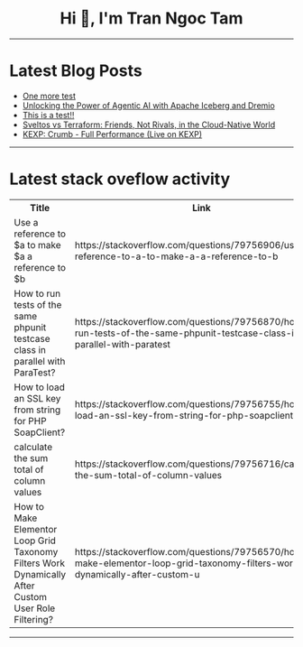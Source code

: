 <h1 align="center">Hi 👋, I'm Tran Ngoc Tam</h1>

---

# Latest Blog Posts 
<!-- BLOG-POST-LIST:START -->
- [One more test](https://dev.to/ben/one-more-test-4p3j)
- [Unlocking the Power of Agentic AI with Apache Iceberg and Dremio](https://dev.to/alexmercedcoder/unlocking-the-power-of-agentic-ai-with-apache-iceberg-and-dremio-5be0)
- [This is a test!!](https://dev.to/ben/this-is-a-test-47p2)
- [Sveltos vs Terraform: Friends, Not Rivals, in the Cloud-Native World](https://dev.to/simone_morellato/sveltos-vs-terraform-friends-not-rivals-in-the-cloud-native-world-8jk)
- [KEXP: Crumb - Full Performance &lpar;Live on KEXP&rpar;](https://dev.to/music_youtube/kexp-crumb-full-performance-live-on-kexp-901)
<!-- BLOG-POST-LIST:END -->

---

# Latest stack oveflow activity
<table>
  <tr><th>Title</th><th>Link</th></tr>
  <!-- STACKOVERFLOW:START --><tr><td>Use a reference to $a to make $a a reference to $b</td><td>https://stackoverflow.com/questions/79756906/use-a-reference-to-a-to-make-a-a-reference-to-b</td></tr><tr><td>How to run tests of the same phpunit testcase class in parallel with ParaTest?</td><td>https://stackoverflow.com/questions/79756870/how-to-run-tests-of-the-same-phpunit-testcase-class-in-parallel-with-paratest</td></tr><tr><td>How to load an SSL key from string for PHP SoapClient?</td><td>https://stackoverflow.com/questions/79756755/how-to-load-an-ssl-key-from-string-for-php-soapclient</td></tr><tr><td>calculate the sum total of column values</td><td>https://stackoverflow.com/questions/79756716/calculate-the-sum-total-of-column-values</td></tr><tr><td>How to Make Elementor Loop Grid Taxonomy Filters Work Dynamically After Custom User Role Filtering?</td><td>https://stackoverflow.com/questions/79756570/how-to-make-elementor-loop-grid-taxonomy-filters-work-dynamically-after-custom-u</td></tr><!-- STACKOVERFLOW:END -->
</table>

---


